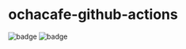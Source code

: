 # ochacafe-github-actions

![badge](https://github.com/tniita/ochacafe-github-actions/actions/workflows/oke_demo_workflow.yaml/badge.svg) ![badge](https://github.com/tniita/ochacafe-github-actions/actions/workflows/simple_demo.yaml/badge.svg) 